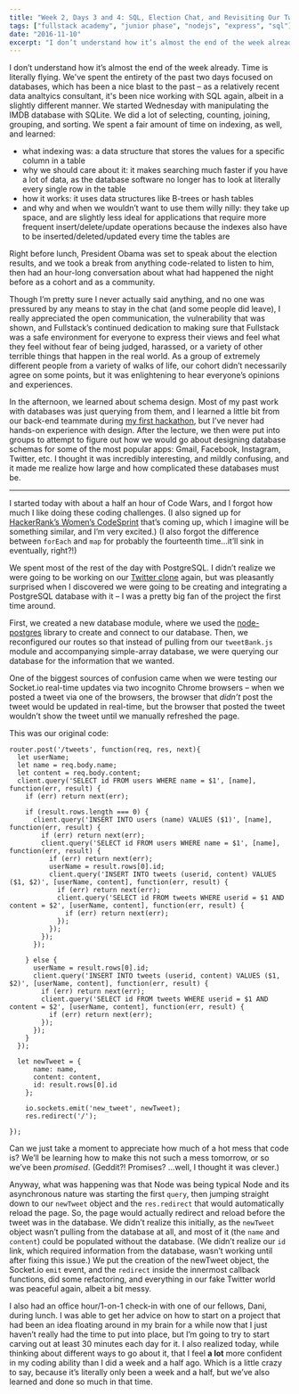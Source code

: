 ```yaml
---
title: "Week 2, Days 3 and 4: SQL, Election Chat, and Revisiting Our Twitter Clone"
tags: ["fullstack academy", "junior phase", "nodejs", "express", "sql"]
date: "2016-11-10"
excerpt: "I don’t understand how it’s almost the end of the week already. Time is literally flying. We've spent the entirety of the past two days focused on databases, which has been a nice blast to the past – as a relatively recent data analtyics consultant, it's been nice working with SQL again, albeit in a slightly different manner."
---
```


I don’t understand how it’s almost the end of the week already. Time is literally flying. We've spent the entirety of the past two days focused on databases, which has been a nice blast to the past – as a relatively recent data analtyics consultant, it's been nice working with SQL again, albeit in a slightly different manner. We started Wednesday with manipulating the IMDB database with SQLite. We did a lot of selecting, counting, joining, grouping, and sorting. We spent a fair amount of time on indexing, as well, and learned:

* what indexing was: a data structure that stores the values for a specific column in a table
* why we should care about it: it makes searching much faster if you have a lot of data, as the database software no longer has to look at literally every single row in the table
* how it works: it uses data structures like B-trees or hash tables
* and why and when we wouldn’t want to use them willy nilly: they take up space, and are slightly less ideal for applications that require more frequent insert/delete/update operations because the indexes also have to be inserted/deleted/updated every time the tables are

Right before lunch, President Obama was set to speak about the election results, and we took a break from anything code-related to listen to him, then had an hour-long conversation about what had happened the night before as a cohort and as a community.

Though I’m pretty sure I never actually said anything, and no one was pressured by any means to stay in the chat (and some people did leave), I really appreciated the open communication, the vulnerability that was shown, and Fullstack’s continued dedication to making sure that Fullstack was a safe environment for everyone to express their views and feel what they feel without fear of being judged, harassed, or a variety of other terrible things that happen in the real world. As a group of extremely different people from a variety of walks of life, our cohort didn’t necessarily agree on some points, but it was enlightening to hear everyone’s opinions and experiences.

In the afternoon, we learned about schema design. Most of my past work with databases was just querying from them, and I learned a little bit from our back-end teammate during [my first hackathon](/writing/2016-10-24-first-hackathon-react-git-and-working-with-developers/), but I’ve never had hands-on experience with design. After the lecture, we then were put into groups to attempt to figure out how we would go about designing database schemas for some of the most popular apps: Gmail, Facebook, Instagram, Twitter, etc. I thought it was incredibly interesting, and mildly confusing, and it made me realize how large and how complicated these databases must be.

---

I started today with about a half an hour of Code Wars, and I forgot how much I like doing these coding challenges. (I also signed up for [HackerRank’s Women’s CodeSprint](https://www.hackerrank.com/womens-codesprint-2) that’s coming up, which I imagine will be something similar, and I’m very excited.) (I also forgot the difference between `forEach` and `map` for probably the fourteenth time...it’ll sink in eventually, right?!)

We spent most of the rest of the day with PostgreSQL. I didn’t realize we were going to be working on our [Twitter clone](/writing/2016-11-09-twitter-clone-with-nodejs-and-expressjs/) again, but was pleasantly surprised when I discovered we were going to be creating and integrating a PostgreSQL database with it – I was a pretty big fan of the project the first time around.

First, we created a new database module, where we used the [node-postgres](https://github.com/brianc/node-postgres) library to create and connect to our database. Then, we reconfigured our routes so that instead of pulling from our `tweetBank.js` module and accompanying simple-array database, we were querying our database for the information that we wanted.

One of the biggest sources of confusion came when we were testing our Socket.io real-time updates via two incognito Chrome browsers – when we posted a tweet via one of the browsers, the browser that *didn’t* post the tweet would be updated in real-time, but the browser that posted the tweet wouldn’t show the tweet until we manually refreshed the page.

This was our original code:

```
router.post('/tweets', function(req, res, next){
  let userName;
  let name = req.body.name;
  let content = req.body.content;
  client.query('SELECT id FROM users WHERE name = $1', [name], function(err, result) {
    if (err) return next(err);

    if (result.rows.length === 0) {
      client.query('INSERT INTO users (name) VALUES ($1)', [name], function(err, result) {
        if (err) return next(err);
        client.query('SELECT id FROM users WHERE name = $1', [name], function(err, result) {
          if (err) return next(err);
          userName = result.rows[0].id;
          client.query('INSERT INTO tweets (userid, content) VALUES ($1, $2)', [userName, content], function(err, result) {
            if (err) return next(err);
            client.query('SELECT id FROM tweets WHERE userid = $1 AND content = $2', [userName, content], function(err, result) {
              if (err) return next(err);
            });
          });
        });
      });

    } else {
      userName = result.rows[0].id;
      client.query('INSERT INTO tweets (userid, content) VALUES ($1, $2)', [userName, content], function(err, result) {
        if (err) return next(err);
        client.query('SELECT id FROM tweets WHERE userid = $1 AND content = $2', [userName, content], function(err, result) {
          if (err) return next(err);
        });
      });
    }
  });

  let newTweet = {
      name: name,
      content: content,
      id: result.rows[0].id
    };

    io.sockets.emit('new_tweet', newTweet);
    res.redirect('/');

});
```

Can we just take a moment to appreciate how much of a hot mess that code is? We’ll be learning how to make this not such a mess tomorrow, or so we’ve been *promised*. (Geddit?! Promises? ...well, I thought it was clever.)

Anyway, what was happening was that Node was being typical Node and its asynchronous nature was starting the first `query`, then jumping straight down to our `newTweet` object and the `res.redirect` that would automatically reload the page. So, the page would actually redirect and reload before the tweet was in the database. We didn’t realize this initially, as the `newTweet` object wasn’t pulling from the database at all, and most of it (the `name` and `content`) could be populated without the database. (We didn’t realize our `id` link, which required information from the database, wasn’t working until after fixing this issue.) We put the creation of the newTweet object, the Socket.io `emit` event, and the `redirect` inside the innermost callback functions, did some refactoring, and everything in our fake Twitter world was peaceful again, albeit a bit messy.

I also had an office hour/1-on-1 check-in with one of our fellows, Dani, during lunch. I was able to get her advice on how to start on a project that had been an idea floating around in my brain for a while now that I just haven’t really had the time to put into place, but I’m going to try to start carving out at least 30 minutes each day for it. I also realized today, while thinking about different ways to go about it, that I feel **a lot** more confident in my coding ability than I did a week and a half ago. Which is a little crazy to say, because it’s literally only been a week and a half, but we’ve also learned and done so much in that time.
